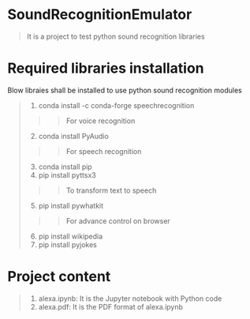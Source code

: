 # SoundRecognitionEmulator
>It is a project to test python sound recognition libraries 

# Required libraries installation
Blow libraies shall be installed to use python sound recognition modules
>1. conda install -c conda-forge speechrecognition
>>> For voice recognition
>2. conda install PyAudio
>>> For speech recognition
>3. conda install pip
>4. pip install pyttsx3
>>> To transform text to speech 
>5. pip install pywhatkit
>>> For advance control on browser
>6. pip install wikipedia
>7. pip install pyjokes

# Project content
>1. alexa.ipynb: It is the Jupyter notebook with Python code
>2. alexa.pdf: It is the PDF format of alexa.ipynb
